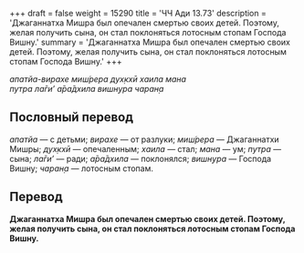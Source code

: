 +++
draft = false
weight = 15290
title = 'ЧЧ Ади 13.73'
description = 'Джаганнатха Мишра был опечален смертью своих детей. Поэтому, желая получить сына, он стал поклоняться лотосным стопам Господа Вишну.'
summary = 'Джаганнатха Мишра был опечален смертью своих детей. Поэтому, желая получить сына, он стал поклоняться лотосным стопам Господа Вишну.'
+++

_апатйа-вирахе миш́рера дух̣кхӣ хаила мана  
путра ла̄ги’ а̄ра̄дхила вишн̣ура чаран̣а_

## Пословный перевод

_апатйа_ — с детьми; _вирахе_ — от разлуки; _миш́рера_ — Джаганнатхи Мишры; _дух̣кхӣ_ — опечаленным; _хаила_ — стал; _мана_ — ум; _путра_ — сына; _ла̄ги’_ — ради; _а̄ра̄дхила_ — поклонялся; _вишн̣ура_ — Господа Вишну; _чаран̣а_ — лотосным стопам.

## Перевод

**Джаганнатха Мишра был опечален смертью своих детей. Поэтому, желая получить сына, он стал поклоняться лотосным стопам Господа Вишну.**

